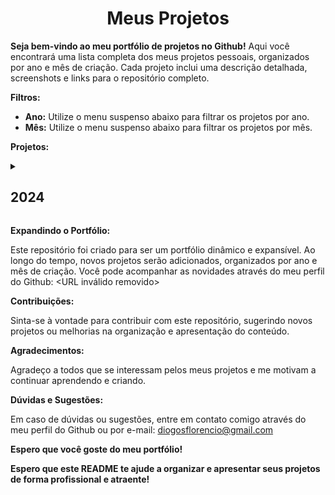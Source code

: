 <h1 align="center"> Meus Projetos </h1>

**Seja bem-vindo ao meu portfólio de projetos no Github!** Aqui você encontrará uma lista completa dos meus projetos pessoais, organizados por ano e mês de criação. Cada projeto inclui uma descrição detalhada, screenshots e links para o repositório completo.

**Filtros:**

* **Ano:** Utilize o menu suspenso abaixo para filtrar os projetos por ano.
* **Mês:** Utilize o menu suspenso abaixo para filtrar os projetos por mês.
<!-- * **Linguagem:** Clique nos ícones das linguagens de programação para filtrar os projetos por linguagem. -->

**Projetos:**

 <details> 
  <summary><h2>2024</h2></summary>

  <details> 
         <summary><h3>Janeiro</h3></summary>

**• Checklist**

* **Descrição:** Um aplicativo web simples para criar e gerenciar listas de tarefas.
* **Linguagens:** HTML, CSS, JavaScript
* **Screenshots:** Imagem da interface do aplicativo: <URL inválido removido>
* **Link:** [Checklist](https://github.com/diogosflorencio/checklist)

**• Calculadora**

* **Descrição:** Uma calculadora básica com operações matemáticas simples e avançadas.
* **Linguagens:** HTML, CSS, JavaScript
* **Screenshots:** Imagem da interface da calculadora: <URL inválido removido>
* **Link:** [Calculadora](https://github.com/diogosflorencio/Calculadora)

**• Relógio**

* **Descrição:** Um relógio digital com diferentes estilos de exibição e funcionalidades como alarme e cronômetro.
* **Linguagens:** HTML, CSS, JavaScript
* **Screenshots:** Imagem da interface do relógio: <URL inválido removido>
* **Link:** [Relogio](https://github.com/diogosflorencio/relogio)

**• Github Statistics**

* **Descrição:** Uma ferramenta que gera estatísticas sobre seus repositórios do Github, como número de commits, forks e estrelas.
* **Linguagens:** Python
* **Screenshots:** Imagem da interface da ferramenta: <URL inválido removido>
* **Link:** [Statistics](https://github.com/diogosflorencio/statistics)
</details>
<details>
   <summary><h3>Fevereiro</h3></summary>
  
**• Clima**

* **Descrição:** Um aplicativo web que fornece informações sobre o clima em tempo real para qualquer local do mundo.
* **Linguagens:** HTML, CSS, JavaScript, API OpenWeatherMap
* **Screenshots:** Imagem da interface do aplicativo: <URL inválido removido>
* **Link:** [Clima](https://github.com/diogosflorencio/clima)

</details>
</details> 

**Expandindo o Portfólio:**

Este repositório foi criado para ser um portfólio dinâmico e expansível. Ao longo do tempo, novos projetos serão adicionados, organizados por ano e mês de criação. Você pode acompanhar as novidades através do meu perfil do Github: <URL inválido removido>

**Contribuições:**

Sinta-se à vontade para contribuir com este repositório, sugerindo novos projetos ou melhorias na organização e apresentação do conteúdo.

**Agradecimentos:**

Agradeço a todos que se interessam pelos meus projetos e me motivam a continuar aprendendo e criando.

**Dúvidas e Sugestões:**

Em caso de dúvidas ou sugestões, entre em contato comigo através do meu perfil do Github ou por e-mail: [diogosflorencio@gmail.com](mailto:diogosflorencio@gmail.com)

**Espero que você goste do meu portfólio!**

**Espero que este README te ajude a organizar e apresentar seus projetos de forma profissional e atraente!**



